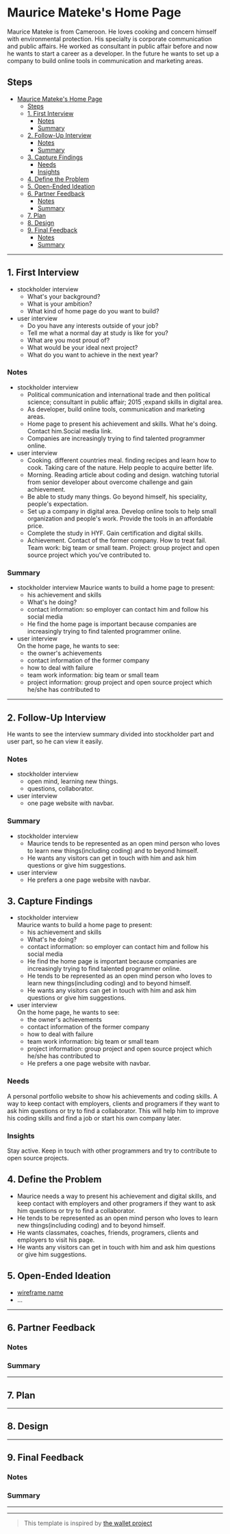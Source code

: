 # Maurice Mateke's Home Page

<!-- introduce your interviewee -->

Maurice Mateke is from Cameroon. He loves cooking and concern himself with environmental protection. His specialty is corporate communication and public affairs. He worked as consultant in public affair before and now he wants to start a career as a developer. In the future he wants to set up a company to build online tools in communication and marketing areas.

## Steps

- [Maurice Mateke's Home Page](#maurice-matekes-home-page)
  - [Steps](#steps)
  - [1. First Interview](#1-first-interview)
    - [Notes](#notes)
    - [Summary](#summary)
  - [2. Follow-Up Interview](#2-follow-up-interview)
    - [Notes](#notes-1)
    - [Summary](#summary-1)
  - [3. Capture Findings](#3-capture-findings)
    - [Needs](#needs)
    - [Insights](#insights)
  - [4. Define the Problem](#4-define-the-problem)
  - [5. Open-Ended Ideation](#5-open-ended-ideation)
  - [6. Partner Feedback](#6-partner-feedback)
    - [Notes](#notes-2)
    - [Summary](#summary-2)
  - [7. Plan](#7-plan)
  - [8. Design](#8-design)
  - [9. Final Feedback](#9-final-feedback)
    - [Notes](#notes-3)
    - [Summary](#summary-3)

---

## 1. First Interview

<!--
  Take a few minutes getting to know your partner and their ambitions. Ask questions about:

  - Their background (Professional, programming, personal)
  - Their ambitions (Professional, programming, personal)
  - Outside interests (For tying into a personal statement)
  - And much more ... listen to your partner and ask questions about what they tell you.

  The best way to do your interview is with a lot of `why?`. Start your interview with one or two open-ended questions and follow up with a lot of `why?`, this gives your partner the chance to really explain themselves instead of just answering your questions. You might find that they even learn something about themselves!
-->

- stockholder interview
  - What's your background?
  - What is your ambition?
  - What kind of home page do you want to build?
- user interview
  - Do you have any interests outside of your job?
  - Tell me what a normal day at study is like for you?
  - What are you most proud of?
  - What would be your ideal next project?
  - What do you want to achieve in the next year?

### Notes

<!-- Notes you took during the interview. -->

- stockholder interview
  - Political communication and international trade and then political science;
    consultant in public affair; 2015 ;expand skills in digital area.
  - As developer, build online tools, communication and marketing areas.
  - Home page to present his achievement and skills. What he's doing. Contact
    him.Social media link.
  - Companies are increasingly trying to find talented programmer online.
- user interview
  - Cooking. different countries meal. finding recipes and learn how to cook.
    Taking care of the nature. Help people to acquire better life.
  - Morning. Reading article about coding and design. watching tutorial from
    senior developer about overcome challenge and gain achievement.
  - Be able to study many things. Go beyond himself, his speciality, people's
    expectation.
  - Set up a company in digital area. Develop online tools to help small
    organization and people's work. Provide the tools in an affordable price.
  - Complete the study in HYF. Gain certification and digital skills.
  - Achievement. Contact of the former company. How to treat fail. Team work:
    big team or small team. Project: group project and open source project which
    you've contributed to.

### Summary

<!-- Consolidate your notes into a few sentences. Do your best to express what your partner was trying to say, not what you learned from them. -->

- stockholder interview
  Maurice wants to build a home page to present:   
  - his achievement and skills  
  - What's he doing?   
  - contact information: so employer can contact him and follow his social media  
  - He find the home page is important because companies are increasingly trying to find talented programmer online.    
- user interview  
  On the home page, he wants to see:  
  - the owner's achievements  
  - contact information of the former company  
  - how to deal with failure  
  - team work information: big team or small team  
  - project information: group project and open source project which he/she has contributed to  

---

## 2. Follow-Up Interview

<!--
  In this follow up interview you will present to your partner a summary of your first interview. You will do your best effort to understand, rephrase, and communicate your partners needs back to them. Take this chance to listen for their feedback on how well you understand their situation. Update your notes accordingly
-->

He wants to see the interview summary divided into stockholder part and user part, so he can view it easily.  

### Notes
- stockholder interview  
  - open mind, learning new things.  
  - questions, collaborator.  
- user interview  
  - one page website with navbar.   

### Summary

- stockholder interview  
  - Maurice tends to be represented as an open mind person who loves to learn new things(including coding) and to beyond himself.  
  - He wants any visitors can get in touch with him and ask him questions or give him suggestions.  
- user interview  
  - He prefers a one page website with navbar.   

## 3. Capture Findings

<!-- Take some time to consolidate & summarize what you learned in the previous two interviews. -->

- stockholder interview  
  Maurice wants to build a home page to present:   
  - his achievement and skills  
  - What's he doing?   
  - contact information: so employer can contact him and follow his social media  
  - He find the home page is important because companies are increasingly trying to find talented programmer online.  
  - He tends to be represented as an open mind person who loves to learn new things(including coding) and to beyond himself.    
  - He wants any visitors can get in touch with him and ask him questions or give him suggestions.     
- user interview  
  On the home page, he wants to see:  
  - the owner's achievements  
  - contact information of the former company  
  - how to deal with failure  
  - team work information: big team or small team  
  - project information: group project and open source project which he/she has contributed to    
  - He prefers a one page website with navbar.    

### Needs

<!-- What exactly does your partner need from their home page? Are they looking for collaborators? A job?Learning opportunities? Or something you never expected? -->

A personal portfolio website to show his achievements and coding skills. A way to keep contact with employers, clients and programers if they want to ask him questions or try to find a collaborator. This will help him to improve his coding skills and find a job or start his own company later.  

### Insights

<!-- New learnings about your partner to use in your design -->
    
Stay active. Keep in touch with other programmers and try to contribute to open source projects.  


## 4. Define the Problem

<!--
  In your own words describe:

  - Why does your partner need this home page?
  - How do they want to be represented?
  - Who do they want to visit their page?
  - What do they want different visitors to see them?

  A useful format:

  - _partner's name_ needs a way to _?_.
    - Unexpectedly, in their world, _?_.
-->

- Maurice needs a way to present his achievement and digital skills, and keep contact with employers and other programers if they want to ask him questions or try to find a collaborator. 
- He tends to be represented as an open mind person who loves to learn new things(including coding) and to beyond himself.
- He wants classmates, coaches, friends, programers, clients and employers to visit his page.
- He wants any visitors can get in touch with him and ask him questions or give him suggestions.

## 5. Open-Ended Ideation

<!--
  Sketch up a few wireframes for your partner's home page with no regard for your their programming ability, time constraints, technical constraints, or any other practical considerations.
  How are the designs different? How does each one serve your partner differently?
-->

- [wireframe name]()
- ...

---

## 6. Partner Feedback

<!-- Discuss your ideas with your partner. lots of `why?`. -->

### Notes

### Summary

---

## 7. Plan

<!-- With your partner, come up with a Backlog and Wireframe for their Home page -->

---

## 8. Design

<!-- Propose an Atomic Design for your partner's home page. This could include a color palate, button designs, icons, ... -->

---

## 9. Final Feedback

<!--
  The Design Process is never finished!

  After you've finished the Plan & Design ask your partner for feedback. In a professional setting this would be the beginning of a whole new development cycle.
-->

### Notes

### Summary

---

---

> This template is inspired by
> [the wallet project](https://dschool-old.stanford.edu/sandbox/groups/designresources/wiki/4dbb2/attachments/e1005/TheWalletProjectB%26W2012.pdf?sessionID=8af88fee76ecd1fb7879c915073461486c425622)
